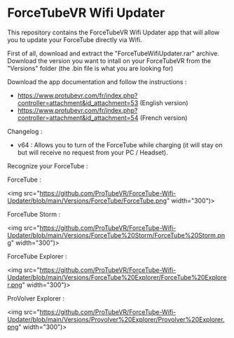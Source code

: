 # ForceTubeVR Wifi Updater

This repository contains the ForceTubeVR Wifi Updater app that will allow you to update your ForceTube directly via Wifi. 

First of all, download and extract the "ForceTubeWifiUpdater.rar" archive.
Download the version you want to intall on your ForceTubeVR from the "Versions" folder (the .bin file is what you are looking for)

Download the app documentation and follow the instructions  : 
 - https://www.protubevr.com/fr/index.php?controller=attachment&id_attachment=53 (English version)
 - https://www.protubevr.com/fr/index.php?controller=attachment&id_attachment=54 (French version)

Changelog : 

- v64 : Allows you to turn of the ForceTube while charging (it will stay on but will receive no request from your PC / Headset).

Recognize your ForceTube :

ForceTube :
   
<img src="https://github.com/ProTubeVR/ForceTube-Wifi-Updater/blob/main/Versions/ForceTube/ForceTube.png" width="300")>  

ForceTube Storm :
   
<img src="https://github.com/ProTubeVR/ForceTube-Wifi-Updater/blob/main/Versions/ForceTube%20Storm/ForceTube%20Storm.png" width="300")>

ForceTube Explorer :
   
<img src="https://github.com/ProTubeVR/ForceTube-Wifi-Updater/blob/main/Versions/ForceTube%20Explorer/ForceTube%20Explorer.png" width="300")>

ProVolver Explorer : 
   
<img src="https://github.com/ProTubeVR/ForceTube-Wifi-Updater/blob/main/Versions/Provolver%20Explorer/Provolver%20Explorer.png" width="300")>
